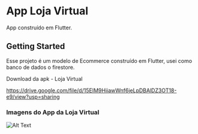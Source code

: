 # App Loja Virtual

App construído em Flutter.

## Getting Started

Esse projeto é um modelo de Ecommerce construído em Flutter, usei como banco de dados o firestore.

Download da apk - Loja Virtual

https://drive.google.com/file/d/15EIM9HiiawWnf6jeLpDBAlDZ3OT18-e9/view?usp=sharing

### Imagens do App da Loja Virtual

![Alt Text](https://firebasestorage.googleapis.com/v0/b/projetoflutter-d9c64.appspot.com/o/App%20Loja%20Virtual.jpg?alt=media&token=db8cefb0-61c0-4ca0-9c77-4368145b18c1)



